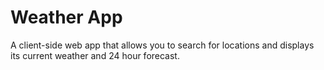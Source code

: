 # Weather App

A client-side web app that allows you to search for locations and displays its current weather and 24 hour forecast.

